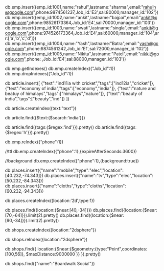 
db.emp.insert({emp_id:1001,name:"rahul",lastname:"sharma",email:"rahulh@google.com",phone:9874561237,Job_id:'E3',sal:80000,manager_id:'102'})
db.emp.insert({emp_id:1002,name:"ankit",lastname:"bajpai",email:"ankit@google.com",phone:98526173364,Job_id:'E4',sal:70000,manager_id:'103'})
db.emp.insert({emp_id:1003,name:"swati",lastname:"singla",email:"ankit@google.com",phone:974526173364,Job_id:'E4',sal:60000,manager_id:'104',arr:['a','b','c','d']})
db.emp.insert({emp_id:1004,name:"Yash",lastname:"Batra",email:"yash@google.com",phone:9874561242,Job_id:'E1',sal:72000,manager_id:'102'})
db.emp.insert({emp_id:1005,name:"Nikita",lastname:"Patel",email:"nikki@google.com",phone:
,Job_id:'E4',sal:88000,manager_id:'103'})


db.emp.getIndexes()
db.emp.createIndex({"Job_id":1})
db.emp.dropIndexes({"Job_id":1})

db.article.insert([
    {"text":"ind11ia with cricket","tags":["ind12ia","cricket"]},
    {"text":"economy of india","tags":["economy","india"]},
    {"text":"nature and beatuy of himalays","tags":["himalays","nature"]},
    {"text":"beauty of india","tags":["beauty","ind"]}
])

db.article.createIndex({text:"text"})

db.article.find({$text:{$search:'india'}})

db.article.find({tags:{$regex:'ind'}}).pretty()
 db.article.find({tags:{$regex:'h'}}).pretty()

db.emp.reIndex({"phone":1})

//ttl
db.emp.createIndex({"phone":1},{expireAfterSeconds:3600})

//background
db.emp.createIndex({"phone":1},{background:true})


db.places.insert({"name":"mobile","type":"elec","location":[40.232,-74.343]})
db.places.insert({"name":"tv","type":"elec","location":[50.232,-84.343]})
db.places.insert({"name":"cloths","type":"cloths","location":[60.232,-94.343]})

db.places.createIndex({location:'2d',type:1})

db.places.find({location:{$near:[40,-34]}})
db.places.find({location:{$near:[70,-64]}}).limit(2).pretty()
db.places.find({location:{$near:[60,-34]}}).limit(2).pretty()

db.shops.createIndex({location:"2dsphere"})


db.shops.reIndex({location:"2dsphere"})

db.shops.find({
    location:{$near:{$geometry:{type:"Point",coordinates:[100,56]},
    $maxDistance:9000000
    }}
}).pretty()


db.shops.find({"name":"Boardwalk Social"})
